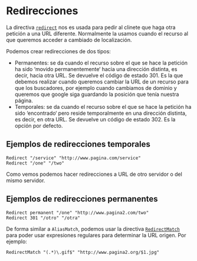 # Redirecciones

La directiva [`redirect`](https://httpd.apache.org/docs/2.4/mod/mod_alias.html#redirect) nos es usada para pedir al clinete que haga otra petición a una URL diferente. Normalmente la usamos cuando el recurso al que queremos acceder a cambiado de localización.

Podemos crear redirecciones de dos tipos:

* Permanentes: se da cuando el recurso sobre el que se hace la petición ha sido ‘movido permanentemente‘ hacia una dirección distinta, es decir, hacia otra URL. Se devuelve el código de estado 301. Es la que debemos realizar cuando queremos cambiar la URL de un recurso para que los buscadores, por ejemplo cuando cambiamos de dominio y queremos que google siga guardando la posición que tenía nuestra página.
* Temporales: se da cuando el recurso  sobre el que se hace la petición ha sido ‘encontrado‘ pero reside temporalmente en una dirección distinta, es decir, en otra URL. Se devuelve un código de estado 302. Es la opción por defecto.

## Ejemplos de redirecciones temporales

	Redirect "/service" "http://www.pagina.com/service"
	Redirect "/one" "/two"

Como vemos podemos hacer redirecciones a URL de otro servidor o del mismo servidor.

## Ejemplos de redirecciones permanentes

	Redirect permanent "/one" "http://www.pagina2.com/two"
	Redirect 301 "/otro" "/otra"

De forma similar a `AliasMatch`, podemos usar la directiva [`RedirectMatch`](https://httpd.apache.org/docs/2.4/mod/mod_alias.html#redirectmatch) para poder usar expresiones regulares para determinar la URL origen. Por ejemplo:

	RedirectMatch "(.*)\.gif$" "http://www.pagina2.org/$1.jpg"

